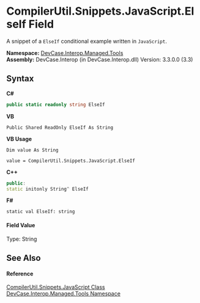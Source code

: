 # CompilerUtil.Snippets.JavaScript.ElseIf Field
 

A snippet of a `ElseIf` conditional example written in `JavaScript`.

**Namespace:**&nbsp;<a href="N_DevCase_Interop_Managed_Tools">DevCase.Interop.Managed.Tools</a><br />**Assembly:**&nbsp;DevCase.Interop (in DevCase.Interop.dll) Version: 3.3.0.0 (3.3)

## Syntax

**C#**<br />
``` C#
public static readonly string ElseIf
```

**VB**<br />
``` VB
Public Shared ReadOnly ElseIf As String
```

**VB Usage**<br />
``` VB Usage
Dim value As String

value = CompilerUtil.Snippets.JavaScript.ElseIf

```

**C++**<br />
``` C++
public:
static initonly String^ ElseIf
```

**F#**<br />
``` F#
static val ElseIf: string
```


#### Field Value
Type: String

## See Also


#### Reference
<a href="T_DevCase_Interop_Managed_Tools_CompilerUtil_Snippets_JavaScript">CompilerUtil.Snippets.JavaScript Class</a><br /><a href="N_DevCase_Interop_Managed_Tools">DevCase.Interop.Managed.Tools Namespace</a><br />